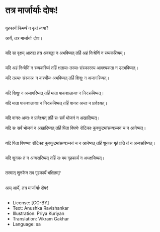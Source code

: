 # तत्र मार्जार्याः दोषः!

##
गृहकार्यं किमर्थं न कृतं त्वया?

आर्ये, तत्र मार्जार्याः दोषः।

##
यदि सा वृक्षम् आरुह्य तत्र अवबद्धा न अभविष्यत् तर्हि अहं निःश्रेणिं न स्व्यकरिष्यम्।

##
यदि अहं निःश्रेणिं न स्व्यकरिष्यं तर्हि क्षतायाः तस्याः संस्कारस्य आवश्यकता न उदभविष्यत्।

यदि तस्याः संस्कारः न करणीयः अभविष्यत् तर्हि शिशुः न अजागरिष्यत्।

##
यदि शिशुः न अजागरिष्यत् तर्हि माता पाकशालायाः न निरक्रमिष्यत्।

यदि माता पाकशालायाः न निरक्रमिष्यत् तर्हि वानरः अन्तः न प्रावेक्ष्यत्।

##
यदि वानरः अन्तः न प्रावेक्ष्यत् तर्हि सः सर्वं भोजनं न अखादिष्यत्।

यदि सः सर्वं भोजनं न अखादिष्यत् तर्हि पिता विपणेः रोटिकाः कुक्कुटमांसव्यञ्जनं च न आनेष्यत्।

##
यदि पिता विपण्याः रोटिकाः कुक्कुटमांसव्यञ्जनं च न आनेष्यत् तर्हि शुनकः गृहं प्रति तं न अन्वसरिष्यत्।

##
यदि शुनकः तं न अन्वसरिष्यत् तर्हि सः मम गृहकार्यं न अभक्षयिष्यत्।

##
तस्मात् शुनकेन तव गृहकार्यं भक्षितम्?

##
आम् आर्ये, तत्र मार्जार्याः दोषः!

##
* License: [CC-BY]
* Text: Anushka Ravishankar
* Illustration: Priya Kuriyan
* Translation: Vikram Gakhar
* Language: sa
